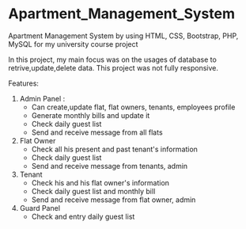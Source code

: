 # Apartment_Management_System
Apartment Management System by using HTML, CSS, Bootstrap, PHP, MySQL for my university course project

In this project, my main focus was on the usages of database to retrive,update,delete data.
This project was not fully responsive. 

Features:
1. Admin Panel : 
   - Can create,update flat, flat owners, tenants, employees profile
   - Generate monthly bills and update it
   - Check daily guest list
   - Send and receive message from all flats
2. Flat Owner
   - Check all his present and past tenant's information
   - Check daily guest list
   - Send and receive message from tenants, admin
3. Tenant
   - Check his and his flat owner's information
   - Check daily guest list and monthly bill
   - Send and receive message from flat owner, admin
4. Guard Panel
   - Check and entry daily guest list 
